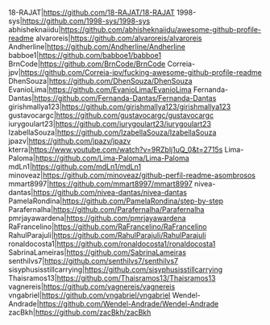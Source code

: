 18-RAJAT|https://github.com/18-RAJAT/18-RAJAT
1998-sys|https://github.com/1998-sys/1998-sys
abhisheknaiidu|https://github.com/abhisheknaiidu/awesome-github-profile-readme
alvaroreis|https://github.com/alvaroreis/alvaroreis
Andherline|https://github.com/Andherline/Andherline
babboe1|https://github.com/babboe1/babboe1
BrnCode|https://github.com/BrnCode/BrnCode
Correia-jpv|https://github.com/Correia-jpv/fucking-awesome-github-profile-readme
DhenSouza|https://github.com/DhenSouza/DhenSouza
EvanioLima|https://github.com/EvanioLima/EvanioLima
Fernanda-Dantas|https://github.com/Fernanda-Dantas/Fernanda-Dantas
girishmallya123|https://github.com/girishmallya123/girishmallya123
gustavocargc|https://github.com/gustavocargc/gustavocargc
iurygoulart23|https://github.com/iurygoulart23/iurygoulart23
IzabellaSouza|https://github.com/IzabellaSouza/IzabellaSouza
jpazv|https://github.com/jpazv/jpazv
kterra|https://www.youtube.com/watch?v=9RZblj1uQ_0&t=2715s
Lima-Paloma|https://github.com/Lima-Paloma/Lima-Paloma
mdLn1|https://github.com/mdLn1/mdLn1
minoveaz|https://github.com/minoveaz/github-perfil-readme-asombrosos
mmart8997|https://github.com/mmart8997/mmart8997
nivea-dantas|https://github.com/nivea-dantas/nivea-dantas
PamelaRondina|https://github.com/PamelaRondina/step-by-step
Parafernalha|https://github.com/Parafernalha/Parafernalha
pmrjayawardena|https://github.com/pmrjayawardena
RaFrancelino|https://github.com/RaFrancelino/RaFrancelino
RahulParajuli|https://github.com/RahulParajuli/RahulParajuli
ronaldocosta1|https://github.com/ronaldocosta1/ronaldocosta1
SabrinaLameiras|https://github.com/SabrinaLameiras
senthilvs7|https://github.com/senthilvs7/senthilvs7
sisyphusisstillcarrying|https://github.com/sisyphusisstillcarrying
Thaisramos13|https://github.com/Thaisramos13/Thaisramos13
vagnereis|https://github.com/vagnereis/vagnereis
vngabriel|https://github.com/vngabriel/vngabriel
Wendel-Andrade|https://github.com/Wendel-Andrade/Wendel-Andrade
zacBkh|https://github.com/zacBkh/zacBkh